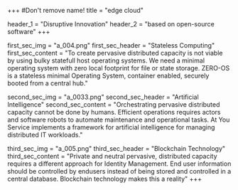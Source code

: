 +++
#Don't remove name!
title = "edge cloud"

header_1 = "Disruptive Innovation"
header_2 = "based on open-source software"
+++

first_sec_img = "a_004.png"
first_sec_header = "Stateless Computing"
first_sec_content = "To create pervasive distributed capacity is not viable by using bulky statefull host operating systems.  We need a minimal operating system with zero local footprint for file or state storage.  ZERO-OS is a stateless minimal Operating System, container enabled, securely booted from a central hub."

second_sec_img = "a_0033.png"
second_sec_header = "Artificial Intelligence"
second_sec_content = "Orchestrating pervasive distributed capacity cannot be done by humans.  Efficient operations requires actors and software robots to automate maintenance and operational tasks.  At You Service implements a framework for artificial intelligence for managing distributed IT workloads."

third_sec_img = "a_005.png"
third_sec_header = "Blockchain Technology"
third_sec_content = "Private and neutral pervasive, distributed capacity requires a different approach for Identity Management. End user information should be controlled by endusers instead of being stored and controlled in a central database.  Blockchain technology makes this a reality"
+++
